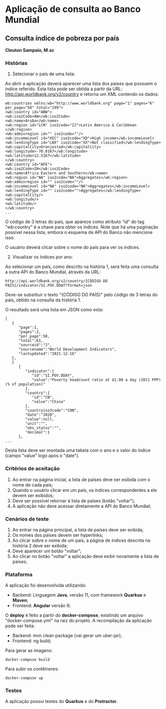 # Aplicação de consulta ao Banco Mundial
## Consulta índice de pobreza por país

**Cleuton Sampaio, M.sc**

### Histórias

1) Selecionar o país de uma lista:

Ao abrir a aplicação deverá aparecer uma lista dos países que possuem o índice referido. Esta lista pode ser obtida a partir da URL: http://api.worldbank.org/v2/country e retorna um XML contendo os dados: 

```
wb:countries xmlns:wb="http://www.worldbank.org" page="1" pages="6" per_page="50" total="299">
<wb:country id="ABW">
<wb:iso2Code>AW</wb:iso2Code>
<wb:name>Aruba</wb:name>
<wb:region id="LCN" iso2code="ZJ">Latin America & Caribbean </wb:region>
<wb:adminregion id="" iso2code=""/>
<wb:incomeLevel id="HIC" iso2code="XD">High income</wb:incomeLevel>
<wb:lendingType id="LNX" iso2code="XX">Not classified</wb:lendingType>
<wb:capitalCity>Oranjestad</wb:capitalCity>
<wb:longitude>-70.0167</wb:longitude>
<wb:latitude>12.5167</wb:latitude>
</wb:country>
<wb:country id="AFE">
<wb:iso2Code>ZH</wb:iso2Code>
<wb:name>Africa Eastern and Southern</wb:name>
<wb:region id="NA" iso2code="NA">Aggregates</wb:region>
<wb:adminregion id="" iso2code=""/>
<wb:incomeLevel id="NA" iso2code="NA">Aggregates</wb:incomeLevel>
<wb:lendingType id="" iso2code="">Aggregates</wb:lendingType>
<wb:capitalCity/>
<wb:longitude/>
<wb:latitude/>
</wb:country>
...
```
O código de 3 letras do país, que aparece como atributo "id" do tag "wb:country" é a chave para obter os índices. 
Note que há uma paginação possível nessa lista, embora o esquema de API do Banco não mencione isso. 

O usuário deverá clicar sobre o nome do país para ver os índices.

2) Visualizar os índices por ano: 

Ao selecionar um país, como descrito na história 1, será feita uma consulta a outra API do Banco Mundial, através da URL: 

```
http://api.worldbank.org/v2/country/{CÓDIGO DO PAÍS}/indicator/SI.POV.DDAY?format=json
```

Deve-se substituir o texto "{CÓDIGO DO PAÍS}" pelo código de 3 letras do país, obtido na consulta da história 1.

O resultado será uma lista em JSON como esta: 

```
[
   {
      "page":1,
      "pages":2,
      "per_page":50,
      "total":61,
      "sourceid":"2",
      "sourcename":"World Development Indicators",
      "lastupdated":"2021-12-16"
   },
   [
      {
         "indicator":{
            "id":"SI.POV.DDAY",
            "value":"Poverty headcount ratio at $1.90 a day (2011 PPP) (% of population)"
         },
         "country":{
            "id":"CN",
            "value":"China"
         },
         "countryiso3code":"CHN",
         "date":"2020",
         "value":null,
         "unit":"",
         "obs_status":"",
         "decimal":1
      },
...
```

Desta lista deve ser montada uma tabela com o ano e o valor do índice (campo "value" logo apos o "date").

### Critérios de aceitação

1) Ao entrar na página inicial, a lista de países deve ser exibida com o nome de cada país;
2) Quando o usuário clicar em um país, os índices correspondentes a ele devem ser exibidos;
3) Deve ser possível retornar à lista de países (botão "voltar");
4) A aplicação não deve acessar diretamente a API do Banco Mundial;

### Cenários de teste

1) Ao entrar na página principal, a lista de países deve ser exibida;
2) Os nomes dos países devem ser hyperlinks;
3) Ao clicar sobre o nome de um país, a página de índices descrita na história 2 deve ser exibida;
4) Deve aparecer um botão "voltar";
5) Ao clicar no botão "voltar" a aplicação deve exibir novamente a lista de países;

### Plataforma

A aplicação foi desenvolvida utilizando: 
- Backend: Linguagem **Java**, versão 11, com framework **Quarkus** e **Maven**;
- Frontend: **Angular** versão 9;

O **deploy** é feito a partir do **docker-compose**, existindo um arquivo "docker-compose.yml" na raiz do projeto. A recompilação da aplicação pode ser feita: 
- Backend: mvn clean package (vai gerar um uber-jar);
- Frontend: ng build;

Para gerar as imagens: 
```
docker-compose build
```

Para subir os contêineres: 
```
docker-compose up
```

### Testes

A aplicação possui testes do **Quarkus** e do **Protractor**.





